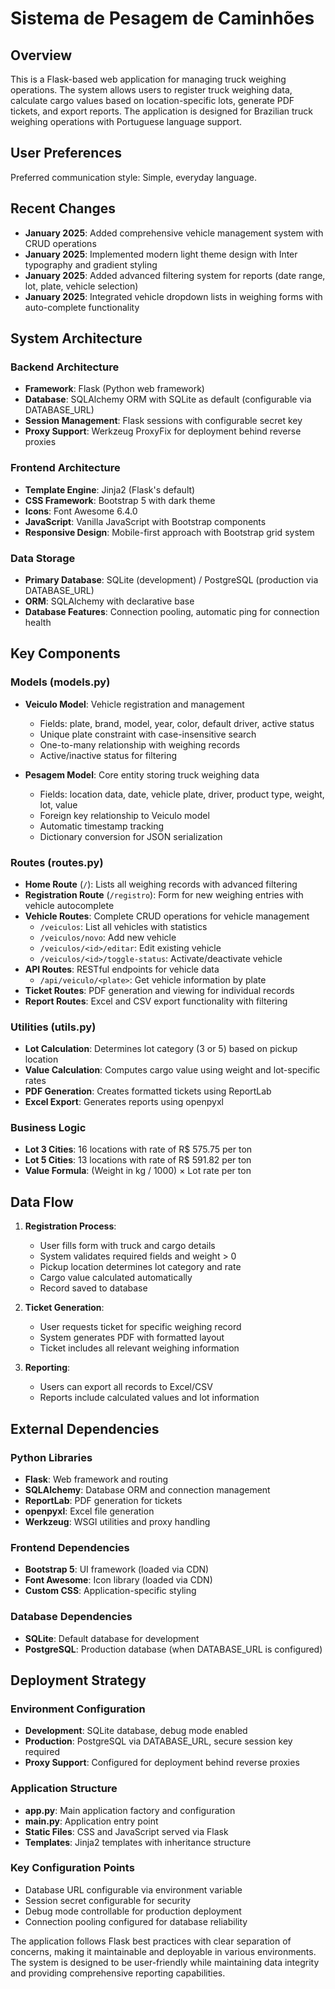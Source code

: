 # Sistema de Pesagem de Caminhões

## Overview

This is a Flask-based web application for managing truck weighing operations. The system allows users to register truck weighing data, calculate cargo values based on location-specific lots, generate PDF tickets, and export reports. The application is designed for Brazilian truck weighing operations with Portuguese language support.

## User Preferences

Preferred communication style: Simple, everyday language.

## Recent Changes

- **January 2025**: Added comprehensive vehicle management system with CRUD operations
- **January 2025**: Implemented modern light theme design with Inter typography and gradient styling
- **January 2025**: Added advanced filtering system for reports (date range, lot, plate, vehicle selection)
- **January 2025**: Integrated vehicle dropdown lists in weighing forms with auto-complete functionality

## System Architecture

### Backend Architecture
- **Framework**: Flask (Python web framework)
- **Database**: SQLAlchemy ORM with SQLite as default (configurable via DATABASE_URL)
- **Session Management**: Flask sessions with configurable secret key
- **Proxy Support**: Werkzeug ProxyFix for deployment behind reverse proxies

### Frontend Architecture
- **Template Engine**: Jinja2 (Flask's default)
- **CSS Framework**: Bootstrap 5 with dark theme
- **Icons**: Font Awesome 6.4.0
- **JavaScript**: Vanilla JavaScript with Bootstrap components
- **Responsive Design**: Mobile-first approach with Bootstrap grid system

### Data Storage
- **Primary Database**: SQLite (development) / PostgreSQL (production via DATABASE_URL)
- **ORM**: SQLAlchemy with declarative base
- **Database Features**: Connection pooling, automatic ping for connection health

## Key Components

### Models (models.py)
- **Veiculo Model**: Vehicle registration and management
  - Fields: plate, brand, model, year, color, default driver, active status
  - Unique plate constraint with case-insensitive search
  - One-to-many relationship with weighing records
  - Active/inactive status for filtering
  
- **Pesagem Model**: Core entity storing truck weighing data
  - Fields: location data, date, vehicle plate, driver, product type, weight, lot, value
  - Foreign key relationship to Veiculo model
  - Automatic timestamp tracking
  - Dictionary conversion for JSON serialization

### Routes (routes.py)
- **Home Route** (`/`): Lists all weighing records with advanced filtering
- **Registration Route** (`/registro`): Form for new weighing entries with vehicle autocomplete
- **Vehicle Routes**: Complete CRUD operations for vehicle management
  - `/veiculos`: List all vehicles with statistics
  - `/veiculos/novo`: Add new vehicle
  - `/veiculos/<id>/editar`: Edit existing vehicle
  - `/veiculos/<id>/toggle-status`: Activate/deactivate vehicle
- **API Routes**: RESTful endpoints for vehicle data
  - `/api/veiculo/<plate>`: Get vehicle information by plate
- **Ticket Routes**: PDF generation and viewing for individual records
- **Report Routes**: Excel and CSV export functionality with filtering

### Utilities (utils.py)
- **Lot Calculation**: Determines lot category (3 or 5) based on pickup location
- **Value Calculation**: Computes cargo value using weight and lot-specific rates
- **PDF Generation**: Creates formatted tickets using ReportLab
- **Excel Export**: Generates reports using openpyxl

### Business Logic
- **Lot 3 Cities**: 16 locations with rate of R$ 575.75 per ton
- **Lot 5 Cities**: 13 locations with rate of R$ 591.82 per ton
- **Value Formula**: (Weight in kg / 1000) × Lot rate per ton

## Data Flow

1. **Registration Process**:
   - User fills form with truck and cargo details
   - System validates required fields and weight > 0
   - Pickup location determines lot category and rate
   - Cargo value calculated automatically
   - Record saved to database

2. **Ticket Generation**:
   - User requests ticket for specific weighing record
   - System generates PDF with formatted layout
   - Ticket includes all relevant weighing information

3. **Reporting**:
   - Users can export all records to Excel/CSV
   - Reports include calculated values and lot information

## External Dependencies

### Python Libraries
- **Flask**: Web framework and routing
- **SQLAlchemy**: Database ORM and connection management
- **ReportLab**: PDF generation for tickets
- **openpyxl**: Excel file generation
- **Werkzeug**: WSGI utilities and proxy handling

### Frontend Dependencies
- **Bootstrap 5**: UI framework (loaded via CDN)
- **Font Awesome**: Icon library (loaded via CDN)
- **Custom CSS**: Application-specific styling

### Database Dependencies
- **SQLite**: Default database for development
- **PostgreSQL**: Production database (when DATABASE_URL is configured)

## Deployment Strategy

### Environment Configuration
- **Development**: SQLite database, debug mode enabled
- **Production**: PostgreSQL via DATABASE_URL, secure session key required
- **Proxy Support**: Configured for deployment behind reverse proxies

### Application Structure
- **app.py**: Main application factory and configuration
- **main.py**: Application entry point
- **Static Files**: CSS and JavaScript served via Flask
- **Templates**: Jinja2 templates with inheritance structure

### Key Configuration Points
- Database URL configurable via environment variable
- Session secret configurable for security
- Debug mode controllable for production deployment
- Connection pooling configured for database reliability

The application follows Flask best practices with clear separation of concerns, making it maintainable and deployable in various environments. The system is designed to be user-friendly while maintaining data integrity and providing comprehensive reporting capabilities.